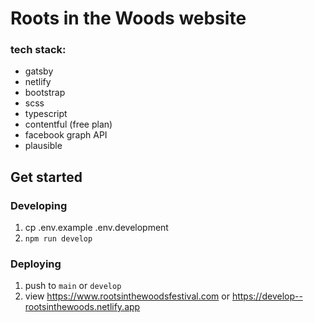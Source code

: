 # Roots in the Woods website

### tech stack:

- gatsby
- netlify
- bootstrap
- scss
- typescript
- contentful (free plan)
- facebook graph API
- plausible

## Get started

### Developing

1. cp .env.example .env.development
2. `npm run develop`

### Deploying

1. push to `main` or `develop`
2. view https://www.rootsinthewoodsfestival.com or https://develop--rootsinthewoods.netlify.app
